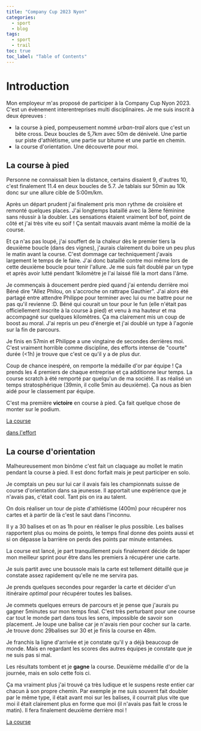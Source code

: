 ```yaml
---
title: "Company Cup 2023 Nyon"
categories:
  - sport
  - blog
tags:
  - sport
  - trail
toc: true
toc_label: "Table of Contents"
---
```


# Introduction

Mon employeur m'as proposé de participer à la Company Cup Nyon 2023. C'est un évènement interentreprises multi disciplinaires. Je me suis inscrit à deux épreuves :
- la course à pied, pompeusement nommé _urban-trail_ alors que c'est un bête cross. Deux boucles de 5,7km avec 50m de dénivelé. Une partie sur piste d'athlétisme, une partie sur bitume et une partie en chemin.
- la course d'orientation. Une découverte pour moi.

## La course à pied

Personne ne connaissait bien la distance, certains disaient 9, d'autres 10, c'est finalement 11.4 en deux boucles de 5.7. Je tablais sur 50min au 10k donc sur une allure cible de 5:00m/km.

Après un départ prudent j'ai finalement pris mon rythme de croisière et remonté quelques places. J'ai longtemps bataillé avec la 3ème féminine sans réussir à la doubler. Les sensations étaient vraiment bof bof, point de côté et j'ai très vite eu soif ! Ça sentait mauvais avant même la moitié de la course. 

Et ça n'as pas loupé, j'ai souffert de la chaleur dès le premier tiers la deuxième boucle (dans des vignes), j'aurais clairement du boire un peu plus le matin avant la course. C'est dommage car techniquement j'avais largement le temps de le faire. J'ai donc bataillé contre moi même lors de cette deuxième boucle pour tenir l'allure. Je me suis fait doublé par un type et après avoir lutté pendant 1kilomètre je l'ai laissé filé la mort dans l'âme. 

Je commençais à doucement perdre pied quand j'ai entendu derrière moi Béné dire "Allez Philou, on s'accroche on rattrape Gauthier". J'ai alors été partagé entre attendre Philippe pour terminer avec lui ou me battre pour ne pas qu'il revienne :D. Béné qui courait un tour pour le fun (elle n'était pas officiellement inscrite à la course à pied) et venu à ma hauteur et ma accompagné sur quelques kilomètres. Ça ma clairement mis un coup de boost au moral. J'ai repris un peu d'énergie et j'ai doublé un type à l'agonie sur la fin de parcours.

Je finis en 57min et Philippe a une vingtaine de secondes derrières moi. C'est vraiment horrible comme discipline, des efforts intense de "courte" durée (<1h) je trouve que c'est ce qu'il y a de plus dur.

Coup de chance inespéré, on remporte la médaille d'or par équipe ! Ça prends les 4 premiers de chaque entreprise et ça additionne leur temps. La course scratch à été remporté par quelqu'un de ma société. Il as réalisé un temps stratosphérique (39min, il colle 5min au deuxième). Ça nous as bien aidé pour le classement par équipe.

C'est ma première __victoire__ en course à pied. Ça fait quelque chose de monter sur le podium.

[La course](https://www.strava.com/activities/9409939734)

[dans l'effort](assets/images/2023/company.jpg)

## La course d'orientation

Malheureusement mon binôme c'est fait un claquage au mollet le matin pendant la course à pied. Il est donc forfait mais je peut participer en solo.

Je comptais un peu sur lui car il avais fais les championnats suisse de course d'orientation dans sa jeunesse. Il apportait une expérience que je n'avais pas, c'était cool. Tant pis on ira au talent.

On dois réaliser un tour de piste d'athlétisme (400m) pour récupérer nos cartes et à partir de là c'est le saut dans l'inconnu.

Il y a 30 balises et on as 1h pour en réaliser le plus possible. Les balises rapportent plus ou moins de points, le temps final donne des points aussi et si on dépasse la barrière on perds des points par minute entamées.

La course est lancé, je part tranquillement puis finalement décide de taper mon meilleur sprint pour être dans les premiers à récupérer une carte.

Je suis partit avec une boussole mais la carte est tellement détaillé que je constate assez rapidement qu'elle ne me servira pas.

Je prends quelques secondes pour regarder la carte et décider d'un itinéraire _optimal_ pour récupérer toutes les balises.

Je commets quelques erreurs de parcours et je pense que j'aurais pu gagner 5minutes sur mon temps final. C'est très perturbant pour une course car tout le monde part dans tous les sens, impossible de savoir son placement. Je loupe une balise car je n'avais rien pour cocher sur la carte. Je trouve donc 29balises sur 30 et je finis la course en 48m.

Je franchis la ligne d'arrivée et je constate qu'il y a déjà beaucoup de monde. Mais en regardant les scores des autres équipes je constate que je ne suis pas si mal.

Les résultats tombent et je __gagne__ la course. Deuxième médaille d'or de la journée, mais en solo cette fois ci.

Ça ma vraiment plus j'ai trouvé ça très ludique et le suspens reste entier car chacun à son propre	 chemin. Par exemple je me suis souvent fait doubler par le même type, il était avant moi sur les balises, il courrait plus vite que moi il était clairement plus en forme que moi (il n'avais pas fait le cross le matin). Il fera finalement deuxième derrière moi !

[La course](https://www.strava.com/activities/9411673288)
